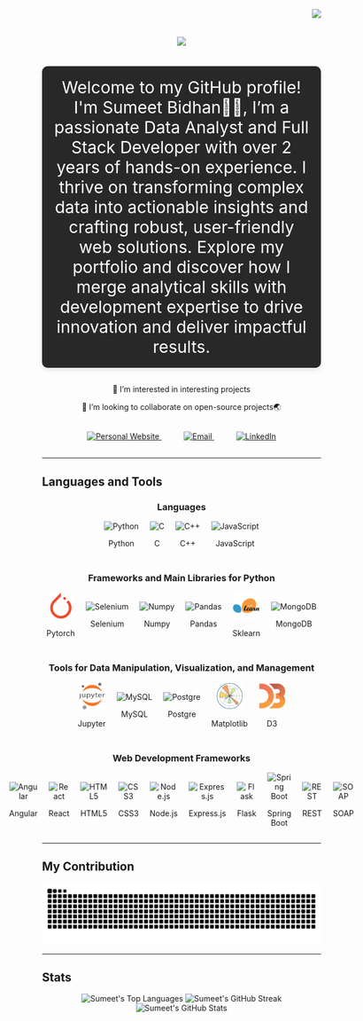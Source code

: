 <img align="right" src="https://visitor-badge.laobi.icu/badge?page_id=sumeetbidhan.sumeetbidhan" />

<h1 align="center">
    <img src="https://readme-typing-svg.herokuapp.com/?font=Righteous&size=40&color=FFA500&center=true&vCenter=true&width=550&height=80&duration=4000&lines=Hi+There!+👋;+I'm+Sumeet+Bidhan!;" />
</h1>

<div align="center">
  <p style="font-size: 30px; color: white; text-align: center; background-color: #282828; padding: 20px; border-radius: 10px; box-shadow: 0 4px 8px rgba(0, 0, 0, 0.1); transition: transform 0.2s; animation: bounce 2s infinite;">
    Welcome to my GitHub profile! I'm Sumeet Bidhan🥷🏽, I’m a passionate Data Analyst and Full Stack Developer with over 2 years of hands-on experience. I thrive on transforming complex data into actionable insights and crafting robust, user-friendly web solutions. Explore my portfolio and discover how I merge analytical skills with development expertise to drive innovation and deliver impactful results.
  </p>
</div>

<div align="center" style="margin: 30px 20px;">
  <p>👀 I’m interested in interesting projects</p>
  <p>💞️ I’m looking to collaborate on open-source projects🌏</p>
</div>

<div align="center" style="margin: 30px 20px;">
  <a href="https://sumeetbidhan.netlify.app/" target="_blank" style="margin: 0 20px;">
    <img src="https://img.icons8.com/?size=70&id=Meg71w7epZVz&format=png&color=000000" alt="Personal Website"/>
  </a>
  <a href="mailto:sumeetbidhanwork@gmail.com" style="margin: 0 20px;">
    <img src="https://img.icons8.com/?size=70&id=6QtoKjRma1Cq&format=png&color=000000" alt="Email"/>
  </a>
  <a href="https://www.linkedin.com/in/sumeetbidhanwork" target="_blank" style="margin: 0 20px;">
    <img src="https://img.icons8.com/?size=70&id=60ZV_wYC0BM2&format=png&color=000000" alt="LinkedIn"/>
  </a>
</div>

---

## Languages and Tools

<div align="center">
  <h3>Languages</h3>
  <div style="display: flex; justify-content: center; align-items: center; gap: 20px;">
    <div>
      <img src="https://img.icons8.com/color/48/000000/python.png" alt="Python"/>
      <p>Python</p>
    </div>
    <div>
      <img src="https://img.icons8.com/color/48/000000/c-programming.png" alt="C"/>
      <p>C</p>
    </div>
    <div>
      <img src="https://img.icons8.com/color/48/000000/c-plus-plus-logo.png" alt="C++"/>
      <p>C++</p>
    </div>
    <div>
      <img src="https://img.icons8.com/color/48/000000/javascript.png" alt="JavaScript"/>
      <p>JavaScript</p>
    </div>
  </div>
  
  <h3 style="margin-top: 30px;">Frameworks and Main Libraries for Python</h3>
  <div style="display: flex; justify-content: center; align-items: center; gap: 20px;">
    <div>
      <img src="https://github.com/devicons/devicon/blob/master/icons/pytorch/pytorch-original.svg" alt="Pytorch" width="48" height="48"/>
      <p>Pytorch</p>
    </div>
    <div>
      <img src="https://img.icons8.com/color/48/000000/selenium-test-automation.png" alt="Selenium"/>
      <p>Selenium</p>
    </div>
    <div>
      <img src="https://img.icons8.com/color/48/000000/numpy.png" alt="Numpy"/>
      <p>Numpy</p>
    </div>
    <div>
      <img src="https://img.icons8.com/color/48/000000/pandas.png" alt="Pandas"/>
      <p>Pandas</p>
    </div>
    <div>
      <img src="https://github.com/devicons/devicon/blob/master/icons/scikitlearn/scikitlearn-original.svg" alt="Sklearn" width="48" height="48"/>
      <p>Sklearn</p>
    </div>
    <div>
      <img src="https://img.icons8.com/color/48/000000/mongodb.png" alt="MongoDB"/>
      <p>MongoDB</p>
    </div>
  </div>

  <h3 style="margin-top: 30px;">Tools for Data Manipulation, Visualization, and Management</h3>
  <div style="display: flex; justify-content: center; align-items: center; gap: 20px;">
    <div>
      <img src="https://github.com/devicons/devicon/blob/master/icons/jupyter/jupyter-original-wordmark.svg" alt="Jupyter" width="48" height="48"/>
      <p>Jupyter</p>
    </div>
    <div>
      <img src="https://img.icons8.com/color/48/000000/mysql-logo.png" alt="MySQL"/>
      <p>MySQL</p>
    </div>
    <div>
      <img src="https://img.icons8.com/color/48/000000/postgreesql.png" alt="Postgre"/>
      <p>Postgre</p>
    </div>
    <div>
      <img src="https://github.com/devicons/devicon/blob/master/icons/matplotlib/matplotlib-original.svg" alt="Matplotlib" width="48" height="48"/>
      <p>Matplotlib</p>
    </div>
    <div>
      <img src="https://github.com/devicons/devicon/blob/master/icons/d3js/d3js-original.svg" alt="D3" width="48" height="48"/>
      <p>D3</p>
    </div>
  </div>

  <h3 style="margin-top: 30px;">Web Development Frameworks</h3>
  <div style="display: flex; justify-content: center; align-items: center; gap: 20px;">
    <div>
      <img src="https://img.icons8.com/color/48/000000/angularjs.png" alt="Angular"/>
      <p>Angular</p>
    </div>
    <div>
      <img src="https://img.icons8.com/color/48/000000/react-native.png" alt="React"/>
      <p>React</p>
    </div>
    <div>
      <img src="https://img.icons8.com/color/48/000000/html-5.png" alt="HTML5"/>
      <p>HTML5</p>
    </div>
    <div>
      <img src="https://img.icons8.com/color/48/000000/css3.png" alt="CSS3"/>
      <p>CSS3</p>
    </div>
    <div>
      <img src="https://img.icons8.com/fluency/48/000000/node-js.png" alt="Node.js"/>
      <p>Node.js</p>
    </div>
    <div>
      <img src="https://img.icons8.com/nolan/64/express-js.png" alt="Express.js"/>
      <p>Express.js</p>
    </div>
    <div>
      <img src="https://img.icons8.com/?size=50&id=ewGOClUtmFX4&format=png&color=000000" alt="Flask"/>
      <p>Flask</p>
    </div>
    <div>
      <img src="https://img.icons8.com/color/48/000000/spring-logo.png" alt="Spring Boot"/>
      <p>Spring Boot</p>
    </div>
    <div>
      <img src="https://img.icons8.com/color/48/000000/api.png" alt="REST"/>
      <p>REST</p>
    </div>
    <div>
      <img src="https://img.icons8.com/color/48/000000/soap.png" alt="SOAP"/>
      <p>SOAP</p>
    </div>
  </div>
</div>

---

## My Contribution

<div align="center">
  <img alt="snake eating my contributions" src="https://raw.githubusercontent.com/sumeetbidhan/sumeetbidhan/output/github-contribution-grid-snake.svg?color_snake=orange&color_dots=grey&color_grid=grey&color_background=grey&color_grid_lines=grey" />
</div>

---

## Stats

<div align="center">
  <img src="https://github-readme-stats.vercel.app/api/top-langs/?username=sumeetbidhan&layout=compact&theme=radical&title_color=FFA500&text_color=FFA500" alt="Sumeet's Top Languages"/>
  <img src="https://github-readme-streak-stats.herokuapp.com/?user=sumeetbidhan&theme=radical&ring=FFA500&fire=FFA500&sideNums=FFA500" alt="Sumeet's GitHub Streak"/>
  <img src="https://github-readme-stats.vercel.app/api?username=sumeetbidhan&show_icons=true&theme=radical&icon_color=FFA500&title_color=FFA500&text_color=FFA500" alt="Sumeet's GitHub Stats"/>
</div>

<style>
@keyframes bounce {
  0%, 20%, 50%, 80%, 100% {
    transform: translateY(0);
  }
  40% {
    transform: translateY(-30px);
  }
  60% {
    transform: translateY(-15px);
  }
}
</style>
